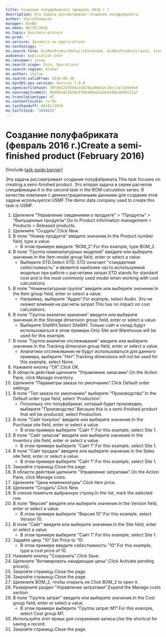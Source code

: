 ```yaml
---
title: Создание полуфабриката (февраль 2016 г.)
description: Эта задача рассматривает создание полуфабриката.
author: ShylaThompson
manager: AnnBe
ms.date: 08/29/2018
ms.topic: business-process
ms.prod: ''
ms.service: dynamics-ax-applications
ms.technology: ''
ms.search.form: EcoResProductDetailsExtended, EcoResProductCreate, InventItemOrderSetup, InventItemPrice
audience: Application User
ms.reviewer: josaw
ms.search.scope: Core, Operations
ms.search.region: Global
ms.author: shylaw
ms.search.validFrom: 2016-06-30
ms.dyn365.ops.version: Version 7.0.0
ms.openlocfilehash: 39fb652d704da33d24a206da2c18cc2a7a50e9e4
ms.sourcegitcommit: 8b4b6a9226d4e5f66498ab2a5b4160e26dd112af
ms.translationtype: HT
ms.contentlocale: ru-RU
ms.lasthandoff: 08/01/2019
ms.locfileid: "1844521"
---
```

# <a name="create-a-semi-finished-product-february-2016"></a><span data-ttu-id="d8a46-103">Создание полуфабриката (февраль 2016 г.)</span><span class="sxs-lookup"><span data-stu-id="d8a46-103">Create a semi-finished product (February 2016)</span></span>

[!include [task guide banner](../../includes/task-guide-banner.md)]

<span data-ttu-id="d8a46-104">Эта задача рассматривает создание полуфабриката.</span><span class="sxs-lookup"><span data-stu-id="d8a46-104">This task focuses on creating a semi-finished product.</span></span> <span data-ttu-id="d8a46-105">Это вторая задача в серии расчетов спецификации.</span><span class="sxs-lookup"><span data-stu-id="d8a46-105">It is the second task in the BOM calculation series.</span></span> <span data-ttu-id="d8a46-106">В качестве компании с демонстрационными данными для создания этой задачи используется USMF.</span><span class="sxs-lookup"><span data-stu-id="d8a46-106">The demo data company used to create this task is USMF.</span></span>

1. <span data-ttu-id="d8a46-107">Щелкните "Управление сведениями о продукте" > "Продукты" > "Выпущенные продукты".</span><span class="sxs-lookup"><span data-stu-id="d8a46-107">Go to Product information management > Products > Released products.</span></span>
2. <span data-ttu-id="d8a46-108">Щелкните "Создать".</span><span class="sxs-lookup"><span data-stu-id="d8a46-108">Click New.</span></span>
3. <span data-ttu-id="d8a46-109">В поле "Номер продукта" введите значение.</span><span class="sxs-lookup"><span data-stu-id="d8a46-109">In the Product number field, type a value.</span></span>
    * <span data-ttu-id="d8a46-110">В этом примере введите "BOM_2".</span><span class="sxs-lookup"><span data-stu-id="d8a46-110">For this example, type BOM_2.</span></span>  
4. <span data-ttu-id="d8a46-111">В поле "Группа номенклатурных моделей" введите или выберите значение.</span><span class="sxs-lookup"><span data-stu-id="d8a46-111">In the Item model group field, enter or select a value.</span></span>
    * <span data-ttu-id="d8a46-112">Выберите STD.</span><span class="sxs-lookup"><span data-stu-id="d8a46-112">Select STD.</span></span> <span data-ttu-id="d8a46-113">STD означает "стандартная себестоимость" и является наиболее часто используемой моделью при работе с расчетами затрат.</span><span class="sxs-lookup"><span data-stu-id="d8a46-113">STD stands for standard cost and is the most commonly used model when working with cost calculations.</span></span>  
5. <span data-ttu-id="d8a46-114">В поле "Номенклатурная группа" введите или выберите значение.</span><span class="sxs-lookup"><span data-stu-id="d8a46-114">In the Item group field, enter or select a value.</span></span>
    * <span data-ttu-id="d8a46-115">Например, выберите "Аудио".</span><span class="sxs-lookup"><span data-stu-id="d8a46-115">For example, select Audio.</span></span> <span data-ttu-id="d8a46-116">Это не окажет влияния на расчеты затрат.</span><span class="sxs-lookup"><span data-stu-id="d8a46-116">This has no impact on cost calculations.</span></span>  
6. <span data-ttu-id="d8a46-117">В поле "Группа аналитик хранения" введите или выберите значение.</span><span class="sxs-lookup"><span data-stu-id="d8a46-117">In the Storage dimension group field, enter or select a value.</span></span>
    * <span data-ttu-id="d8a46-118">Выберите SiteWH.</span><span class="sxs-lookup"><span data-stu-id="d8a46-118">Select SiteWH.</span></span> <span data-ttu-id="d8a46-119">Только сайт и склад будут использоваться в этом примере.</span><span class="sxs-lookup"><span data-stu-id="d8a46-119">Only Site and Warehouse will be used for this example.</span></span>  
7. <span data-ttu-id="d8a46-120">В поле "Группа аналитик отслеживания" введите или выберите значение.</span><span class="sxs-lookup"><span data-stu-id="d8a46-120">In the Tracking dimension group field, enter or select a value.</span></span>
    * <span data-ttu-id="d8a46-121">Аналитики отслеживания не будут использоваться для данного примера, выберите "Нет".</span><span class="sxs-lookup"><span data-stu-id="d8a46-121">Tracking dimensions will not be used for this example, select None.</span></span>  
8. <span data-ttu-id="d8a46-122">Нажмите кнопку "OК".</span><span class="sxs-lookup"><span data-stu-id="d8a46-122">Click OK.</span></span>
9. <span data-ttu-id="d8a46-123">В области действий щелкните "Управление запасами".</span><span class="sxs-lookup"><span data-stu-id="d8a46-123">On the Action Pane, click Manage inventory.</span></span>
10. <span data-ttu-id="d8a46-124">Щелкните "Параметры заказа по умолчанию".</span><span class="sxs-lookup"><span data-stu-id="d8a46-124">Click Default order settings.</span></span>
11. <span data-ttu-id="d8a46-125">В поле "Тип заказа по умолчанию" выберите "Производство".</span><span class="sxs-lookup"><span data-stu-id="d8a46-125">In the Default order type field, select 'Production'.</span></span>
    * <span data-ttu-id="d8a46-126">Поскольку это полуфабрикат, который будет произведен, выберите "Производство".</span><span class="sxs-lookup"><span data-stu-id="d8a46-126">Because this is a semi-finished product that will be produced, select Production.</span></span>  
12. <span data-ttu-id="d8a46-127">В поле "Сайт покупок" введите или выберите значение.</span><span class="sxs-lookup"><span data-stu-id="d8a46-127">In the Purchase site field, enter or select a value.</span></span>
    * <span data-ttu-id="d8a46-128">В этом примере выберите "Cайт 1".</span><span class="sxs-lookup"><span data-stu-id="d8a46-128">For this example, select Site 1.</span></span>  
13. <span data-ttu-id="d8a46-129">В поле "Сайт запасов" введите или выберите значение.</span><span class="sxs-lookup"><span data-stu-id="d8a46-129">In the Inventory site field, enter or select a value.</span></span>
    * <span data-ttu-id="d8a46-130">В этом примере выберите "Cайт 1".</span><span class="sxs-lookup"><span data-stu-id="d8a46-130">For this example, select Site 1.</span></span>  
14. <span data-ttu-id="d8a46-131">В поле "Сайт продаж" введите или выберите значение.</span><span class="sxs-lookup"><span data-stu-id="d8a46-131">In the Sales site field, enter or select a value.</span></span>
    * <span data-ttu-id="d8a46-132">В этом примере выберите "Cайт 1".</span><span class="sxs-lookup"><span data-stu-id="d8a46-132">For this example, select Site 1.</span></span>  
15. <span data-ttu-id="d8a46-133">Закройте страницу.</span><span class="sxs-lookup"><span data-stu-id="d8a46-133">Close the page.</span></span>
16. <span data-ttu-id="d8a46-134">В области действий щелкните "Управление затратами".</span><span class="sxs-lookup"><span data-stu-id="d8a46-134">On the Action Pane, click Manage costs.</span></span>
17. <span data-ttu-id="d8a46-135">Щелкните "Цена номенклатуры".</span><span class="sxs-lookup"><span data-stu-id="d8a46-135">Click Item price.</span></span>
18. <span data-ttu-id="d8a46-136">Щелкните "Создать".</span><span class="sxs-lookup"><span data-stu-id="d8a46-136">Click New.</span></span>
19. <span data-ttu-id="d8a46-137">В списке пометьте выбранную строку.</span><span class="sxs-lookup"><span data-stu-id="d8a46-137">In the list, mark the selected row.</span></span>
20. <span data-ttu-id="d8a46-138">В поле "Версия" введите или выберите значение.</span><span class="sxs-lookup"><span data-stu-id="d8a46-138">In the Version field, enter or select a value.</span></span>
    * <span data-ttu-id="d8a46-139">В этом примере выберите "Версия 10".</span><span class="sxs-lookup"><span data-stu-id="d8a46-139">For this example, select Version 10.</span></span>  
21. <span data-ttu-id="d8a46-140">В поле "Сайт" введите или выберите значение.</span><span class="sxs-lookup"><span data-stu-id="d8a46-140">In the Site field, enter or select a value.</span></span>
    * <span data-ttu-id="d8a46-141">В этом примере выберите "Cайт 1".</span><span class="sxs-lookup"><span data-stu-id="d8a46-141">For this example, select Site 1.</span></span>  
22. <span data-ttu-id="d8a46-142">Задайте цену "10".</span><span class="sxs-lookup"><span data-stu-id="d8a46-142">Set Price to '10'.</span></span>
    * <span data-ttu-id="d8a46-143">В этом примере введите себестоимость "10".</span><span class="sxs-lookup"><span data-stu-id="d8a46-143">For this example, type a cost price of 10.</span></span>  
23. <span data-ttu-id="d8a46-144">Нажмите кнопку "Сохранить".</span><span class="sxs-lookup"><span data-stu-id="d8a46-144">Click Save.</span></span>
24. <span data-ttu-id="d8a46-145">Щелкните "Активировать ожидающие цены".</span><span class="sxs-lookup"><span data-stu-id="d8a46-145">Click Activate pending price(s).</span></span>
25. <span data-ttu-id="d8a46-146">Закройте страницу.</span><span class="sxs-lookup"><span data-stu-id="d8a46-146">Close the page.</span></span>
26. <span data-ttu-id="d8a46-147">Закройте страницу.</span><span class="sxs-lookup"><span data-stu-id="d8a46-147">Close the page.</span></span>
27. <span data-ttu-id="d8a46-148">Щелкните BOM_2, чтобы открыть ее.</span><span class="sxs-lookup"><span data-stu-id="d8a46-148">Click BOM_2 to open it.</span></span>
28. <span data-ttu-id="d8a46-149">Разверните раздел "Управление затратами".</span><span class="sxs-lookup"><span data-stu-id="d8a46-149">Expand the Manage costs section.</span></span>
29. <span data-ttu-id="d8a46-150">В поле "Группа затрат" введите или выберите значение.</span><span class="sxs-lookup"><span data-stu-id="d8a46-150">In the Cost group field, enter or select a value.</span></span>
    * <span data-ttu-id="d8a46-151">В этом примере выберите "Группа затрат M1".</span><span class="sxs-lookup"><span data-stu-id="d8a46-151">For this example, select Cost group M1.</span></span>  
30. <span data-ttu-id="d8a46-152">Используйте этот ярлык для сохранения записи.</span><span class="sxs-lookup"><span data-stu-id="d8a46-152">Use the shortcut for saving a record.</span></span>
31. <span data-ttu-id="d8a46-153">Закройте страницу.</span><span class="sxs-lookup"><span data-stu-id="d8a46-153">Close the page.</span></span>

